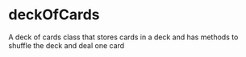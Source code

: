 # deckOfCards
A deck of cards class that stores cards in a deck and has methods to shuffle the deck and deal one card
